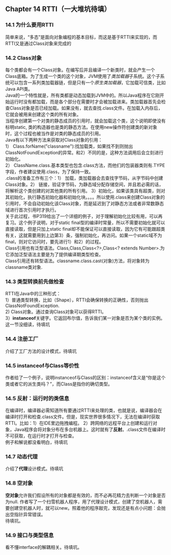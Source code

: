 ## Chapter 14 RTTI（一大堆坑待填）
### 14.1 为什么要用RTTI
简单来说，“多态”是面向对象编程的基本目标，而这是基于RTTI来实现的，而RTTI又是通过Class对象来完成的
### 14.2 Class对象
每个类都会有一个Class对象。在编写后并且编译一个新类时，就会产生一个Class底箱。为了生成一个类的这个对象，JVM使用了*类加载器*子系统。这个子系统可以包含一系列类加载器链，但是只有一个*原生类加载器*，它加载可信类，比如Java API类。  
Java的一个特性就是，所有类都是动态加载到JVM中的。所以Java程序在它刚开始运行时没有都加载，而是各个部分在需要时才会被加载进来。类加载器首先会检查Class对象是否已经加载。如果没有，就去查找.class文件。在加载入内存后，它就会被用来创建这个类的所有对象。  
当程序创建第一个对类的静态成员的引用时，就会加载这个类，这个说明即使没有标明static, 类的构造器也是类的静态方法。在使用new操作符创建类的新对象时，这个过程也被当作是对类的静态成员的引用。  
Java有以下两种方法来获取对Class对象的引用：  
1） Class.forName("classname"):找加载类，如果找不到则抛出ClassNotFoundException的异常。和2）不同的是，这种方法调用后会立刻进行初始化。  
2） ClassName.class.基本类型也包含.class方法，而他们的包装器类则有.TYPE字段，作者建议使用.class，为了保持一致。  
.class的准备工作有三个：1） 加载，类加载器会去查找字节码，从字节码中创建Class对象。2） 链接，验证字节码，为静态域分配存储空间，并且若必需的话，将解析这个类创建的对其他类的所有引用。 3）初始化，如果该类具有超类，则对其初始化，执行静态初始化器和初始化块。。。。所以使用.class来创建Class对象的引用时，不会自动初始化该Class对象，而是延迟到了对静态方法或者非常数静态域进行首次引用时才执行。  
关于此过程，书P319给出了一个详细的例子，对于理解初始化比较有用，可以再复习。这个例子说明，对于static final型的编译时常量，所以不需要初始化就可以直接读取，但是只加上static final却不能保证可以直接读取，因为它有可能跟超类有关，这就需要用到上边第3）条，强制初始化，再访问。如果一个static域不为final，则对它访问时，要先进行1）和2）的过程。  
Class引用也有泛型语法。Class<Integer>,Class<Number>,Class<?>,Class<? extends Number>.为它添加泛型语法主要是为了提供编译期类型检查。  
Class引用还有转型语法。classname.class.cast(对象)方法，将对象转为classname类对象.
### 14.3 类型转换前先做检查
RTTI在Java中的三种形式：  
1）普通类型转换，比如（Shape），RTTI会确保转换的正确性，否则抛出ClassNotFoundException.  
2) Class对象。通过查询Class对象可以获得RTTI。  
3）**instanceof**关键字。它返回布尔值，告诉我们某一对象是否为某个类的实例。  
这一节没细读，待填坑
### 14.4 注册工厂
介绍了工厂方法的设计模式，待填坑
### 14.5 instanceof与Class等价性
作者给了一个例子，说明instanceof与Class的区别：instanceof含义是“你是这个类或者它的派生类吗？”，而Class是指你的确切类型。
### 14.5 反射：运行时的类信息
在编译时，编译器必需知道所有要通过RTTI来处理的类，也就是说，编译器会在编译时打开和检查.class文件。但是，现实世界很多情况下，无法在编译时获取RTTI。比如：1）在IDE里边拖拽编程。 2）跨网络的远程平台上创建和运行对象，Java程序会将对象分布在多台机器上。这时就有了**反射**。.class文件在编译时不可获取，在运行时才打开与检查。  
例子和解说都没看明白，待填坑
### 14.7 动态代理
介绍了**代理**设计模式。待填坑
### 14.8 空对象
**空对象**允许我们假设所有的对象都是有效的，而不必再花精力去判断一个对象是否为null.
作者写了一个扫雪机器人程序，用了代理设计模式，创建了空机器人，需要创建空机器人时，就可以new。照着他的程序敲完，发现还是有点小问题：会抛出空指针异常错误。  
待填坑。
### 14.9 接口与类型信息
看不懂interface的解耦相关。待填坑。
